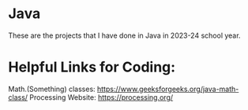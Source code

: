 # Java
These are the projects that I have done in Java in 2023-24 school year.


# Helpful Links for Coding:
Math.(Something) classes: https://www.geeksforgeeks.org/java-math-class/
Processing Website: https://processing.org/
